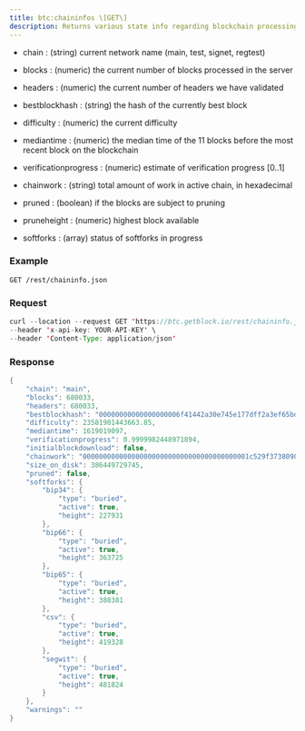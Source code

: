 ```yaml
---
title: btc:chaininfos \[GET\]
description: Returns various state info regarding blockchain processing. Only supports JSON as output format.
---
```


-   chain : (string) current network name (main, test, signet, regtest)

-   blocks : (numeric) the current number of blocks processed in the
    server

-   headers : (numeric) the current number of headers we have validated

-   bestblockhash : (string) the hash of the currently best block

-   difficulty : (numeric) the current difficulty

-   mediantime : (numeric) the median time of the 11 blocks before the
    most recent block on the blockchain

-   verificationprogress : (numeric) estimate of verification progress
    \[0..1\]

-   chainwork : (string) total amount of work in active chain, in
    hexadecimal

-   pruned : (boolean) if the blocks are subject to pruning

-   pruneheight : (numeric) highest block available

-   softforks : (array) status of softforks in progress

### Example

`GET /rest/chaininfo.json`

### Request

``` java
curl --location --request GET 'https://btc.getblock.io/rest/chaininfo.json' \
--header 'x-api-key: YOUR-API-KEY' \
--header 'Content-Type: application/json'
```

### Response

``` java
{
    "chain": "main",
    "blocks": 680033,
    "headers": 680033,
    "bestblockhash": "00000000000000000006f41442a30e745e177dff2a3ef65bdd77b96d015ac489",
    "difficulty": 23581981443663.85,
    "mediantime": 1619019097,
    "verificationprogress": 0.9999982448971894,
    "initialblockdownload": false,
    "chainwork": "00000000000000000000000000000000000000001c529f37380904dd8e2fae58",
    "size_on_disk": 386449729745,
    "pruned": false,
    "softforks": {
        "bip34": {
            "type": "buried", 
            "active": true, 
            "height": 227931
        },
        "bip66": {
            "type": "buried", 
            "active": true,
            "height": 363725
        },
        "bip65": {
            "type": "buried", 
            "active": true, 
            "height": 388381
        },
        "csv": {
            "type": "buried", 
            "active": true, 
            "height": 419328
        },
        "segwit": {
            "type": "buried",
            "active": true, 
            "height": 481824
        }
    }, 
    "warnings": ""
}
```
